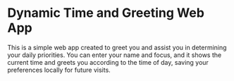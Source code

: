 # Dynamic Time and Greeting Web App

This is a simple web app created to greet you and assist you in determining your daily priorities. You can enter your name and focus, and it shows the current time and greets you according to the time of day, saving your preferences locally for future visits.
